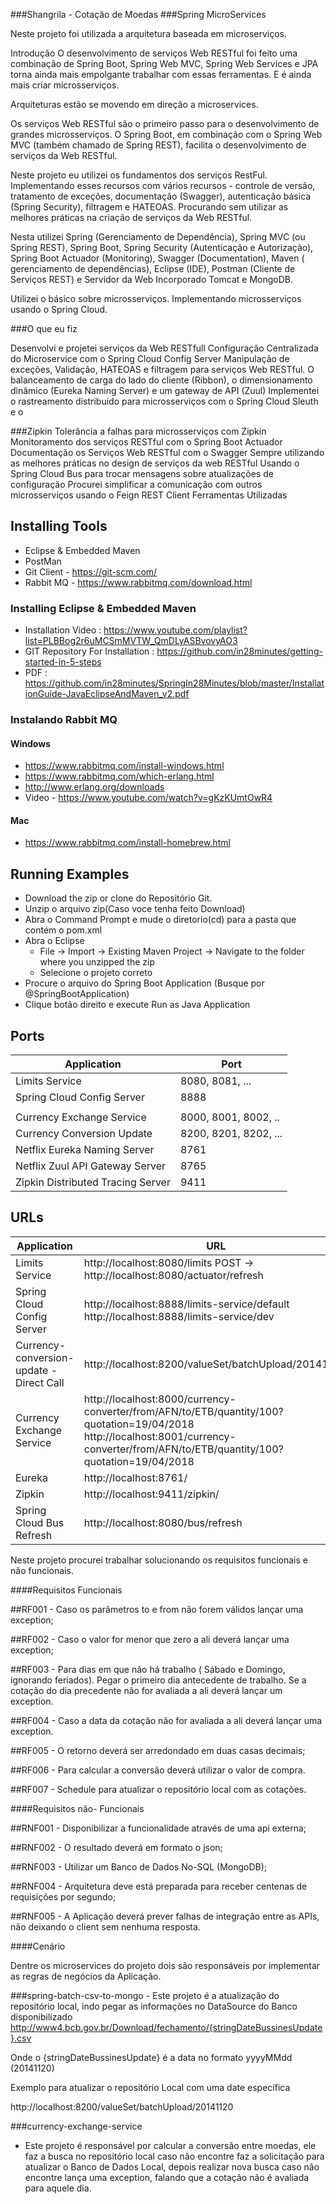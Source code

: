 ###Shangrila - Cotação de Moedas
###Spring MicroServices

Neste projeto foi utilizada a arquitetura baseada em microserviços.

Introdução
O desenvolvimento de serviços Web RESTful foi feito uma combinação de Spring Boot, Spring Web MVC, Spring Web Services e JPA torna ainda mais empolgante trabalhar com essas ferramentas. E é ainda mais criar microsserviços.

Arquiteturas estão se movendo em direção a microservices.

Os serviços Web RESTful são o primeiro passo para o desenvolvimento de grandes microsserviços. O Spring Boot, em combinação com o Spring Web MVC (também chamado de Spring REST), facilita o desenvolvimento de serviços da Web RESTful.

Neste projeto eu utilizei os fundamentos dos serviços RestFul. Implementando esses recursos com vários recursos - controle de versão, tratamento de exceções, documentação (Swagger), autenticação básica (Spring Security), filtragem e HATEOAS. Procurando sem utilizar as melhores práticas na criação de serviços da Web RESTful.

Nesta utilizei Spring (Gerenciamento de Dependência), Spring MVC (ou Spring REST), Spring Boot, Spring Security (Autenticação e Autorização), Spring Boot Actuador (Monitoring), Swagger (Documentation), Maven ( gerenciamento de dependências), Eclipse (IDE), Postman (Cliente de Serviços REST) ​​e Servidor da Web Incorporado Tomcat e MongoDB.

Utilizei o básico sobre microsserviços. Implementando microsserviços usando o Spring Cloud.

###O que eu fiz

Desenvolvi e projetei serviços da Web RESTfull
Configuração Centralizada do Microservice com o Spring Cloud Config Server
Manipulação de exceções, Validação, HATEOAS e filtragem para serviços Web RESTful.
O balanceamento de carga do lado do cliente (Ribbon), o dimensionamento dinâmico (Eureka Naming Server) e um gateway de API (Zuul)
Implementei o rastreamento distribuído para microsserviços com o Spring Cloud Sleuth e o 

###Zipkin
Tolerância a falhas para microsserviços com Zipkin
Monitoramento dos serviços RESTful com o Spring Boot Actuador
Documentação os Serviços Web RESTful com o Swagger
Sempre utilizando as melhores práticas no design de serviços da web RESTful
Usando o Spring Cloud Bus para trocar mensagens sobre atualizações de configuração
Procurei simplificar a comunicação com outros microsserviços usando o Feign REST Client
Ferramentas Utilizadas

## Installing Tools
- Eclipse & Embedded Maven
- PostMan
- Git Client - https://git-scm.com/
- Rabbit MQ - https://www.rabbitmq.com/download.html


### Installing Eclipse & Embedded Maven
- Installation Video : https://www.youtube.com/playlist?list=PLBBog2r6uMCSmMVTW_QmDLyASBvovyAO3
- GIT Repository For Installation : https://github.com/in28minutes/getting-started-in-5-steps
- PDF : https://github.com/in28minutes/SpringIn28Minutes/blob/master/InstallationGuide-JavaEclipseAndMaven_v2.pdf

### Instalando Rabbit MQ

#### Windows
- https://www.rabbitmq.com/install-windows.html
- https://www.rabbitmq.com/which-erlang.html
- http://www.erlang.org/downloads
- Video - https://www.youtube.com/watch?v=gKzKUmtOwR4

#### Mac
- https://www.rabbitmq.com/install-homebrew.html

## Running Examples
- Download the zip or clone do Repositório Git.
- Unzip o arquivo zip(Caso voce tenha feito Download)
- Abra o Command Prompt e mude o diretorio(cd) para a pasta que contém o pom.xml
- Abra o  Eclipse 
   - File -> Import -> Existing Maven Project -> Navigate to the folder where you unzipped the zip
   - Selecione o projeto correto
- Procure o arquivo do Spring Boot Application (Busque por @SpringBootApplication)
- Clique botão direito e execute Run as Java Application

## Ports

|     Application       |     Port          |
| ------------- | ------------- |
| Limits Service | 8080, 8081, ... |
| Spring Cloud Config Server | 8888 |
|  |  |
| Currency Exchange Service | 8000, 8001, 8002, ..  |
| Currency Conversion Update | 8200, 8201, 8202, ... |
| Netflix Eureka Naming Server | 8761 |
| Netflix Zuul API Gateway Server | 8765 |
| Zipkin Distributed Tracing Server | 9411 |


## URLs

|     Application       |     URL          |
| ------------- | ------------- |
| Limits Service | http://localhost:8080/limits POST -> http://localhost:8080/actuator/refresh|
| Spring Cloud Config Server| http://localhost:8888/limits-service/default http://localhost:8888/limits-service/dev |
| Currency-conversion-update - Direct Call| http://localhost:8200/valueSet/batchUpload/20141120|
| Currency Exchange Service | http://localhost:8000/currency-converter/from/AFN/to/ETB/quantity/100?quotation=19/04/2018 http://localhost:8001/currency-converter/from/AFN/to/ETB/quantity/100?quotation=19/04/2018|
| Eureka | http://localhost:8761/|
| Zipkin | http://localhost:9411/zipkin/ |
| Spring Cloud Bus Refresh | http://localhost:8080/bus/refresh |

Neste projeto procurei trabalhar solucionando os requisitos funcionais e não funcionais.

####Requisitos Funcionais 

##RF001 - Caso os parâmetros to e from não forem válidos lançar uma exception;

##RF002 - Caso o valor for menor que zero a ali deverá lançar uma exception;

##RF003 - Para dias em que não há trabalho ( Sábado e Domingo, ignorando feriados). Pegar o primeiro dia antecedente de trabalho. Se a cotação do dia precedente não for avaliada a ali deverá lançar um exception.

##RF004 - Caso a data da cotação não for avaliada a ali deverá lançar uma exception.

##RF005 - O retorno deverá ser arredondado em duas casas decimais;

##RF006 - Para calcular a conversão deverá utilizar o valor de compra.

##RF007 - Schedule para atualizar o repositório local com as cotações.


####Requisitos não- Funcionais 

##RNF001 - Disponibilizar a funcionalidade através de uma api externa;

##RNF002 - O resultado deverá em formato o json;

##RNF003 - Utilizar um Banco de Dados No-SQL (MongoDB);

##RNF004 - Arquitetura deve está preparada para receber centenas de requisições por segundo;

##RNF005 - A Aplicação deverá prever falhas de integração entre as APIs, não deixando o client sem nenhuma resposta.


####Cenário

Dentre os microservices do projeto dois são responsáveis por implementar as regras de negócios da Aplicação. 

###spring-batch-csv-to-mongo - 
Este projeto é a atualização do repositório local, indo pegar as informações no DataSource do Banco disponibilizado http://www4.bcb.gov.br/Download/fechamento/{stringDateBussinesUpdate}.csv

Onde o {stringDateBussinesUpdate} é a data no formato yyyyMMdd (20141120)


Exemplo para atualizar o repositório Local com uma date específica

http://localhost:8200/valueSet/batchUpload/20141120

###currency-exchange-service 
- Este projeto é responsável por calcular a conversão entre moedas, ele faz a busca no repositório local caso não encontre faz a solicitação para atualizar o Banco de Dados Local, depois realizar nova busca caso não encontre lança uma exception, falando que a cotação não é avaliada para aquele dia.


